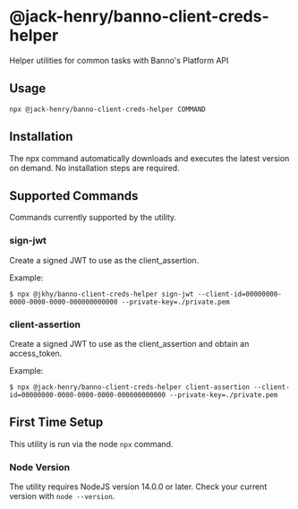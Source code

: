 # @jack-henry/banno-client-creds-helper

Helper utilities for common tasks with Banno's Platform API

## Usage

`
npx @jack-henry/banno-client-creds-helper COMMAND
`

## Installation

The npx command automatically downloads and executes the latest version on demand.
No installation steps are required.

## Supported Commands

Commands currently supported by the utility.

### sign-jwt

Create a signed JWT to use as the client_assertion.

Example:
```text
$ npx @jkhy/banno-client-creds-helper sign-jwt --client-id=00000000-0000-0000-0000-000000000000 --private-key=./private.pem 
```

### client-assertion

Create a signed JWT to use as the client_assertion and obtain an access_token.

Example:
```text
$ npx @jack-henry/banno-client-creds-helper client-assertion --client-id=00000000-0000-0000-0000-000000000000 --private-key=./private.pem 
```

## First Time Setup

This utility is run via the node `npx` command.

### Node Version

The utility requires NodeJS version 14.0.0 or later. Check your current version with `node --version`.
